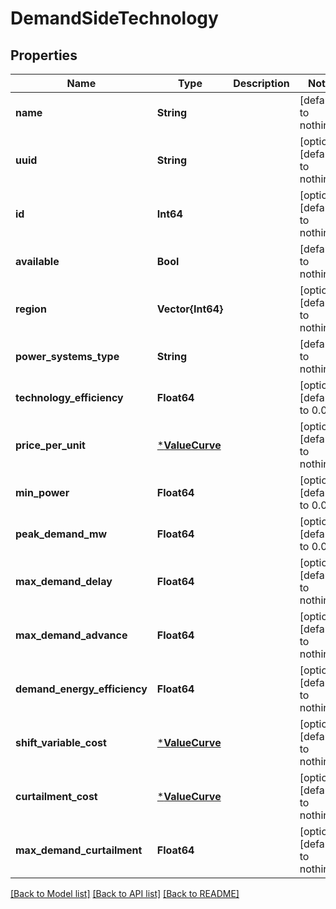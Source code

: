 # DemandSideTechnology


## Properties
Name | Type | Description | Notes
------------ | ------------- | ------------- | -------------
**name** | **String** |  | [default to nothing]
**uuid** | **String** |  | [optional] [default to nothing]
**id** | **Int64** |  | [optional] [default to nothing]
**available** | **Bool** |  | [default to nothing]
**region** | **Vector{Int64}** |  | [optional] [default to nothing]
**power_systems_type** | **String** |  | [default to nothing]
**technology_efficiency** | **Float64** |  | [optional] [default to 0.0]
**price_per_unit** | [***ValueCurve**](ValueCurve.md) |  | [optional] [default to nothing]
**min_power** | **Float64** |  | [optional] [default to 0.0]
**peak_demand_mw** | **Float64** |  | [optional] [default to 0.0]
**max_demand_delay** | **Float64** |  | [optional] [default to nothing]
**max_demand_advance** | **Float64** |  | [optional] [default to nothing]
**demand_energy_efficiency** | **Float64** |  | [optional] [default to nothing]
**shift_variable_cost** | [***ValueCurve**](ValueCurve.md) |  | [optional] [default to nothing]
**curtailment_cost** | [***ValueCurve**](ValueCurve.md) |  | [optional] [default to nothing]
**max_demand_curtailment** | **Float64** |  | [optional] [default to nothing]


[[Back to Model list]](../README.md#models) [[Back to API list]](../README.md#api-endpoints) [[Back to README]](../README.md)



